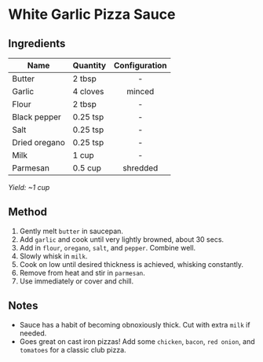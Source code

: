 # White Garlic Pizza Sauce

## Ingredients

| Name          | Quantity | Configuration |
| ------------- | -------- | :-----------: |
| Butter        | 2 tbsp   |       -       |
| Garlic        | 4 cloves |    minced     |
| Flour         | 2 tbsp   |       -       |
| Black pepper  | 0.25 tsp |       -       |
| Salt          | 0.25 tsp |       -       |
| Dried oregano | 0.25 tsp |       -       |
| Milk          | 1 cup    |       -       |
| Parmesan      | 0.5 cup  |   shredded    |

_Yield: ~1 cup_

## Method

1. Gently melt `butter` in saucepan.
1. Add `garlic` and cook until very lightly browned, about 30 secs.
1. Add in `flour`, `oregano`, `salt`, and `pepper`. Combine well.
1. Slowly whisk in `milk`.
1. Cook on low until desired thickness is achieved, whisking constantly.
1. Remove from heat and stir in `parmesan`.
1. Use immediately or cover and chill.

## Notes

- Sauce has a habit of becoming obnoxiously thick. Cut with extra `milk` if needed.
- Goes great on cast iron pizzas! Add some `chicken`, `bacon`, `red onion`, and `tomatoes` for a classic club pizza.
